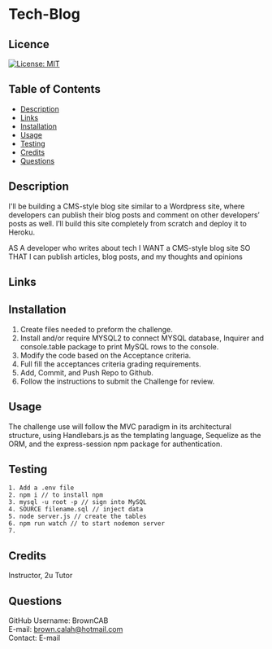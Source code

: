 # Tech-Blog

## Licence

[![License: MIT](https://img.shields.io/badge/License-MIT-yellow.svg)](https://opensource.org/licenses/MIT)

## Table of Contents

- [Description](#Description)
- [Links](#Links) 
- [Installation](#Installation)
- [Usage](#Usage)
- [Testing](#Testing)
- [Credits](#Credits)
- [Questions](#Questions)

## Description

I'll be building a CMS-style blog site similar to a Wordpress site, where developers can publish their blog posts and comment on other developers’ posts as well. I’ll build this site completely from scratch and deploy it to Heroku. 

AS A developer who writes about tech
I WANT a CMS-style blog site
SO THAT I can publish articles, blog posts, and my thoughts and opinions

## Links



## Installation

1. Create files needed to preform the challenge.
2. Install and/or require MYSQL2 to connect MYSQL database, Inquirer and console.table package to print MySQL rows to the console.
3. Modify the code based on the Acceptance criteria.
4. Full fill the acceptances criteria grading requirements.
5. Add, Commit, and Push Repo to Github.
6. Follow the instructions to submit the Challenge for review.

## Usage

The challenge use will follow the MVC paradigm in its architectural structure, using Handlebars.js as the templating language, Sequelize as the ORM, and the express-session npm package for authentication.

## Testing
```
1. Add a .env file 
2. npm i // to install npm
3. mysql -u root -p // sign into MySQL
4. SOURCE filename.sql // inject data
5. node server.js // create the tables
6. npm run watch // to start nodemon server
7.
```
## Credits 
Instructor, 2u Tutor


## Questions

GitHub Username: BrownCAB
<br>E-mail: brown.calah@hotmail.com 
<br>Contact: E-mail
